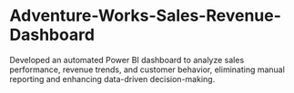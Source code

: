 # Adventure-Works-Sales-Revenue-Dashboard
Developed an automated Power BI dashboard to analyze sales performance, revenue trends, and customer behavior, eliminating manual reporting and enhancing data-driven decision-making.
